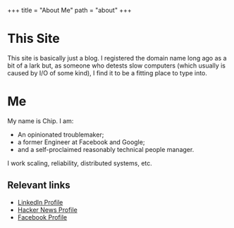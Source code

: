 +++
title = "About Me"
path = "about"
+++

# This Site

This site is basically just a blog.  I registered the domain name long
ago as a bit of a lark but, as someone who detests slow computers
(which usually is caused by I/O of some kind), I find it to be a
fitting place to type into.

# Me
My name is Chip.  I am:

* An opinionated troublemaker;
* a former Engineer at Facebook and Google;
* and a self-proclaimed reasonably technical people manager.

I work scaling, reliability, distributed systems, etc.

## Relevant links

* [LinkedIn Profile](https://www.linkedin.com/in/chipturner/)
* [Hacker News Profile](https://news.ycombinator.com/user?id=ctur)
* [Facebook Profile](https://www.facebook.com/chip.turner/)
